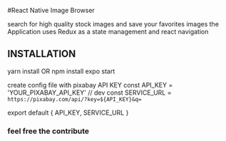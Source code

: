 #React Native Image Browser

search for high quality stock images and save your favorites images
the Application uses Redux as a state management and react navigation

## INSTALLATION

yarn install OR npm install
expo start

create config file with pixabay API KEY
const API_KEY = 'YOUR_PIXABAY_API_KEY' // dev
const SERVICE_URL = `https://pixabay.com/api/?key=${API_KEY}&q=`

export default {
API_KEY,
SERVICE_URL
}

### feel free the contribute
